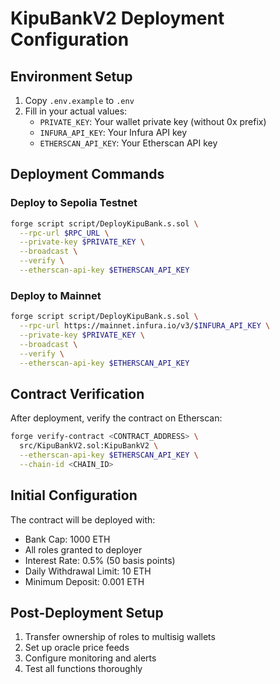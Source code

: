 # KipuBankV2 Deployment Configuration

## Environment Setup

1. Copy `.env.example` to `.env`
2. Fill in your actual values:
   - `PRIVATE_KEY`: Your wallet private key (without 0x prefix)
   - `INFURA_API_KEY`: Your Infura API key
   - `ETHERSCAN_API_KEY`: Your Etherscan API key

## Deployment Commands

### Deploy to Sepolia Testnet
```bash
forge script script/DeployKipuBank.s.sol \
  --rpc-url $RPC_URL \
  --private-key $PRIVATE_KEY \
  --broadcast \
  --verify \
  --etherscan-api-key $ETHERSCAN_API_KEY
```

### Deploy to Mainnet
```bash
forge script script/DeployKipuBank.s.sol \
  --rpc-url https://mainnet.infura.io/v3/$INFURA_API_KEY \
  --private-key $PRIVATE_KEY \
  --broadcast \
  --verify \
  --etherscan-api-key $ETHERSCAN_API_KEY
```

## Contract Verification

After deployment, verify the contract on Etherscan:
```bash
forge verify-contract <CONTRACT_ADDRESS> \
  src/KipuBankV2.sol:KipuBankV2 \
  --etherscan-api-key $ETHERSCAN_API_KEY \
  --chain-id <CHAIN_ID>
```

## Initial Configuration

The contract will be deployed with:
- Bank Cap: 1000 ETH
- All roles granted to deployer
- Interest Rate: 0.5% (50 basis points)
- Daily Withdrawal Limit: 10 ETH
- Minimum Deposit: 0.001 ETH

## Post-Deployment Setup

1. Transfer ownership of roles to multisig wallets
2. Set up oracle price feeds
3. Configure monitoring and alerts
4. Test all functions thoroughly



